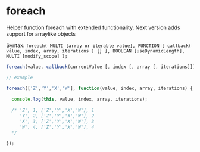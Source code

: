 # foreach
Helper function foreach with extended functionality.
Next version adds support for arraylike objects

Syntax: `foreach( MULTI [array or iterable value], FUNCTION [ callback( value, index, array, iterations ) {} ], BOOLEAN [useDynamicLength], MULTI [modify_scope] );`

```javascript
foreach(value, callback(currentValue [, index [, array [, iterations]]])[, dynamiclength][, thisArg]);

// example

foreach(['Z','Y','X','W'], function(value, index, array, iterations) {
  
  console.log(this, value, index, array, iterations); 
  
  /* 'Z', 1, ['Z','Y','X','W'], 1
     'Y', 2, ['Z','Y','X','W'], 2
     'X', 3, ['Z','Y','X','W'], 3
     'W', 4, ['Z','Y','X','W'], 4
  */

});


```
